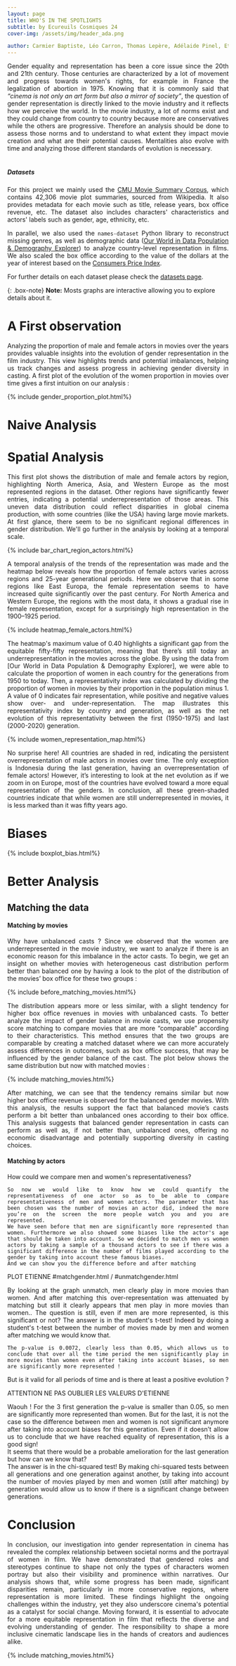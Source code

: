 ```yaml
---
layout: page
title: WHO'S IN THE SPOTLIGHTS
subtitle: by Ecureuils Cosmiques 24
cover-img: /assets/img/header_ada.png

author: Carmier Baptiste, Léo Carron, Thomas Lepère, Adélaide Pinel, Etienne De Labarrière
---
```


<div style="text-align: justify;">
    Gender equality and representation has been a core issue since the 20th and 21th century. Those centuries are characterized by a lot of movement and progress towards women's rights, for example in France the legalization of abortion in 1975. Knowing that it is commonly said that <em>“cinema is not only an art form but also a mirror of society”</em>, the question of gender representation is directly linked to the movie industry and it reflects how we perceive the world. In the movie industry, a lot of norms exist and they could change from country to country because more are conservatives while the others are progressive. Therefore an analysis should be done to assess those norms and to understand to what extent they impact movie creation and what are their potential causes. Mentalities also evolve with time and analyzing those different standards of evolution is necessary.
</div>
<br>

##### Datasets

<div style="text-align: justify;">
  For this project we mainly used the <a href="https://www.cs.cmu.edu/~ark/personas/">CMU Movie Summary Corpus</a>, which contains 42,306 movie plot summaries, sourced from Wikipedia. It also provides metadata for each movie such as title, release years, box office revenue, etc. The dataset also includes characters' characteristics and actors' labels such as gender, age, ethnicity, etc.<br>
  
  In parallel, we also used the <code>names-dataset</code> Python library to reconstruct missing genres, as well as demographic data (<a href="https://ourworldindata.org/explorers/population-and-demography">Our World in Data Population & Demography Explorer</a>) to analyze country-level representation in films. We also scaled the box office according to the value of the dollars at the year of interest based on the <a href="https://fred.stlouisfed.org/series/CPIAUCNS#0">Consumers Price Index</a>.<br>

  For further details on each dataset please check the <a href="https://baptistecarmier.github.io/datasets/">datasets page</a>.
</div>


{: .box-note}
**Note:** Mosts graphs are interactive allowing you to explore details about it.

# A First observation 

<div style="text-align: justify;">
    Analyzing the proportion of male and female actors in movies over the years provides valuable insights into the evolution of gender representation in the film industry. This view highlights trends and potential imbalances, helping us track changes and assess progress in achieving gender diversity in casting. A first plot of the evolution of the women proportion in movies over time gives a first intuition on our analysis : 
</div>

{% include gender_proportion_plot.html%} 

# Naive Analysis

# Spatial Analysis

<div style="text-align: justify;">
    This first plot shows the distribution of male and female actors by region, highlighting North America, Asia, and Western Europe as the most represented regions in the dataset. Other regions have significantly fewer entries, indicating a potential underrepresentation of those areas. This uneven data distribution could reflect disparities in global cinema production, with some countries (like the USA) having large movie markets. At first glance, there seem to be no significant regional differences in gender distribution. We'll go further in the analysis by looking at a temporal scale.
</div>

{% include bar_chart_region_actors.html%} 

<div style="text-align: justify;">
    A temporal analysis of the trends of the representation was made and the heatmap below reveals how the proportion of female actors varies across regions and 25-year generational periods. Here we observe that in some regions like East Europa, the female representation seems to have increased quite significantly over the past century. For North America and Western Europe, the regions with the most data, it shows a gradual rise in female representation, except for a surprisingly high representation in the 1900–1925 period.
</div>

{% include heatmap_female_actors.html%} 

<div style="text-align: justify;">
    The heatmap's maximum value of 0.40 highlights a significant gap from the equitable fifty-fifty representation, meaning that there’s still today an underrepresentation in the movies across the globe. By using the data from [Our World in Data Population & Demography Explorer], we were able to calculate the proportion of women in each country for the generations from 1950 to today. Then, a representativity index was calculated by dividing the proportion of women in movies by their proportion in the population minus 1. A value of 0 indicates fair representation, while positive and negative values show over- and under-representation. The map illustrates this representativity index by country and generation, as well as the net evolution of this representativity between the first (1950-1975) and last (2000-2020) generation.
</div>

{% include women_representation_map.html%} 

<div style="text-align: justify;">
    No surprise here! All countries are shaded in red, indicating the persistent overrepresentation of male actors in movies over time. The only exception is Indonesia during the last generation, having an overrepresentation of female actors! However, it’s interesting to look at the net evolution as if we zoom in on Europe, most of the countries have evolved toward a more equal representation of the genders. In conclusion, all these green-shaded countries indicate that while women are still underrepresented in movies, it is less marked than it was fifty years ago.
</div>

# Biases 

{% include boxplot_bias.html%} 

# Better Analysis

## Matching the data 
#### Matching by movies

<div style="text-align: justify;">
    Why have unbalanced casts ? 
    Since we observed that the women are underrepresented in the movie industry, we want to analyze if there is an economic reason for this imbalance in the actor casts. To begin, we get an insight on whether movies with heterogeneous cast distribution perform better than balanced one by having a look to the plot of the distribution of the movies’ box office for these two groups : 
</div>

{% include before_matching_movies.html%}

<div style="text-align: justify;">
    The distribution appears more or less similar, with a slight tendency for higher box office revenues in movies with unbalanced casts. To better analyze the impact of gender balance in movie casts, we use propensity score matching to compare movies that are more “comparable” according to their characteristics. This method ensures that the two groups are comparable by creating a matched dataset where we can more accurately assess differences in outcomes, such as box office success, that may be influenced by the gender balance of the cast. The plot below shows the same distribution but now with matched movies : 
</div>

{% include matching_movies.html%}

<div style="text-align: justify">
    After matching, we can see that the tendency remains similar but now higher box office revenue is observed for the balanced gender movies. With this analysis, the results support the fact that balanced movie’s casts perform a bit better than unbalanced ones according to their box office. This analysis suggests that balanced gender representation in casts can perform as well as, if not better than, unbalanced ones, offering no economic disadvantage and potentially supporting diversity in casting choices. 
</div>

#### Matching by actors

<div style="text-align: justify">
    How could we compare men and women's representativeness?

    So now we would like to know how we could quantify the representativeness of one actor so as to be able to compare representativeness of men and women actors. The parameter that has been chosen was the number of movies an actor did, indeed the more you’re on the screen the more people watch you and you are represented.
    We have seen before that men are significantly more represented than women. Furthermore we also showed some biases like the actor's age that should be taken into account. So we decided to match men vs women actors by taking a sample of a thousand actors to see if there was a significant difference in the number of films played according to the gender by taking into account these famous biases. 
    And we can show you the difference before and after matching
</div>

PLOT ETIENNE #matchgender.html / #unmatchgender.html


<div style="text-align: justify">
    By looking at the graph unmatch, men clearly play in more movies than women. And after matching this over-representation was attenuated by matching but still it clearly appears that men play in more movies than women..
    The question is still, even if men are more represented, is this significant or not?
    The answer is in the student's t-test! Indeed by doing a student's t-test between the number of movies made by  men and women after matching we would know that.

    The p-value is 0.0072, clearly less than 0.05, which allows us to conclude that over all the time period the men significantly play in more movies than women even after taking into account biases, so men are significantly more represented !
</div>

<div style="text-align: justify">
    But is it valid for all periods of time and is there at least a positive evolution ?
</div>

ATTENTION NE PAS OUBLIER LES VALEURS D'ETIENNE

<div style="text-align: justify">
    Waouh ! For the 3 first generation the p-value is smaller than 0.05,  so men are significantly more represented than women. But for the last, it is not the case so the difference between men and women is not significant anymore after taking into account biases for this generation. Even if it doesn’t allow us to conclude that we have reached equality of representation, this is a good sign!
    <br>
    It seems that there would be a probable amelioration for the last generation but how can we know that?
    <br>
    The answer is in the chi-squared test! By making chi-squared tests between all generations and one generation against another, by taking into account the number of movies played by men and women (still after matching) by generation would allow us to know if there is a significant change between generations. 
</div>


# Conclusion

<div style="text-align: justify">
    In conclusion, our investigation into gender representation in cinema has revealed the complex relationship between societal norms and the portrayal of women in film. We have demonstrated that gendered roles and stereotypes continue to shape not only the types of characters women portray but also their visibility and prominence within narratives. Our analysis shows that, while some progress has been made, significant disparities remain, particularly in more conservative regions, where representation is more limited. These findings highlight the ongoing challenges within the industry, yet they also underscore cinema's potential as a catalyst for social change. Moving forward, it is essential to advocate for a more equitable representation in film that reflects the diverse and evolving understanding of gender. The responsibility to shape a more inclusive cinematic landscape lies in the hands of creators and audiences alike.
</div>

{% include matching_movies.html%}

